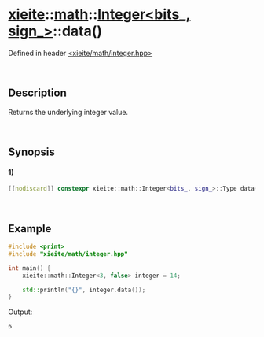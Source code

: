 # [xieite](../../../../../xieite.md)\:\:[math](../../../../../math.md)\:\:[Integer<bits_, sign_>](../../../integer.md)\:\:data\(\)
Defined in header [<xieite/math/integer.hpp>](../../../../../../include/xieite/math/integer.hpp)

&nbsp;

## Description
Returns the underlying integer value.

&nbsp;

## Synopsis
#### 1)
```cpp
[[nodiscard]] constexpr xieite::math::Integer<bits_, sign_>::Type data() const noexcept;
```

&nbsp;

## Example
```cpp
#include <print>
#include "xieite/math/integer.hpp"

int main() {
    xieite::math::Integer<3, false> integer = 14;

    std::println("{}", integer.data());
}
```
Output:
```
6
```
